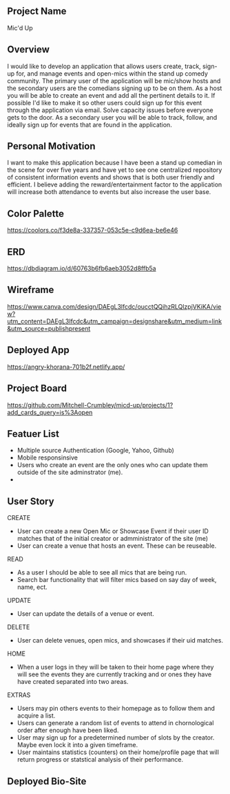 ## Project Name
Mic'd Up

## Overview
I would like to develop an application that allows users create, track, sign-up for, and manage events and open-mics within the stand up comedy community. The primary user of the application will be mic/show hosts and the secondary users are the comedians signing up to be on them. As a host you will be able to create an event and add all the pertinent details to it. If possible I'd like to make it so other users could sign up for this event through the application via email. Solve capacity issues before everyone gets to the door. As a secondary user you will be able to track, follow, and ideally sign up for events that are found in the application. 
## Personal Motivation
I want to make this application because I have been a stand up comedian in the scene for over five years and have yet to see one centralized repository of consistent information events and shows that is both user friendly and efficient. I believe adding the reward/entertainment factor to the application will increase both attendance to events but also increase the user base. 
## Color Palette
https://coolors.co/f3de8a-337357-053c5e-c9d6ea-be6e46
## ERD
https://dbdiagram.io/d/60763b6fb6aeb3052d8ffb5a
## Wireframe
https://www.canva.com/design/DAEgL3lfcdc/oucctQQihzRLQlzpjVKiKA/view?utm_content=DAEgL3lfcdc&utm_campaign=designshare&utm_medium=link&utm_source=publishpresent
## Deployed App
https://angry-khorana-701b2f.netlify.app/

## Project Board
https://github.com/Mitchell-Crumbley/micd-up/projects/1?add_cards_query=is%3Aopen

## Featuer List
- Multiple source Authentication (Google, Yahoo, Github)
- Mobile responsinsive
- Users who create an event are the only ones who can update them outside of the site adminstrator (me).
- 

## User Story
CREATE
- User can create a new Open Mic or Showcase Event if their user ID matches that of the initial creator or admministrator of the site (me)
- User can create a venue that hosts an event. These can be reuseable. 

READ
- As a user I should be able to see all mics that are being run.
- Search bar functionality that will filter mics based on say day of week, name, ect. 

UPDATE
- User can update the details of a venue or event. 

DELETE
- User can delete venues, open mics, and showcases if their uid matches. 

HOME
- When a user logs in they will be taken to their home page where they will see the events they are currently tracking and or ones they have have created separated into two areas. 

EXTRAS
- Users may pin others events to their homepage as to follow them and acquire a list.  
- Users can generate a random list of events to attend in chornological order after enough have been liked. 
- User may sign up for a predetermined number of slots by the creator. Maybe even lock it into a given timeframe.
- User maintains statistics (counters) on their home/profile page that will return progress or statstical analysis of their performance. 

## Deployed Bio-Site
